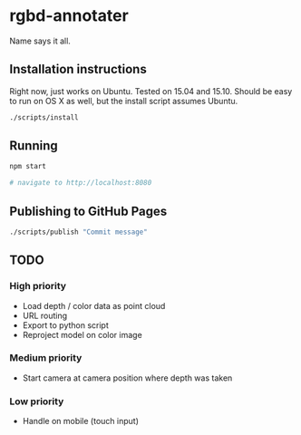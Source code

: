 # rgbd-annotater
Name says it all.

## Installation instructions
Right now, just works on Ubuntu. Tested on 15.04 and 15.10. Should be easy to run on OS X as well, but the install script assumes Ubuntu.

```bash
./scripts/install
```

## Running
```bash
npm start

# navigate to http://localhost:8080
```

## Publishing to GitHub Pages
```bash
./scripts/publish "Commit message"
```

## TODO

### High priority
- Load depth / color data as point cloud
- URL routing
- Export to python script
- Reproject model on color image

### Medium priority
- Start camera at camera position where depth was taken

### Low priority
- Handle on mobile (touch input)